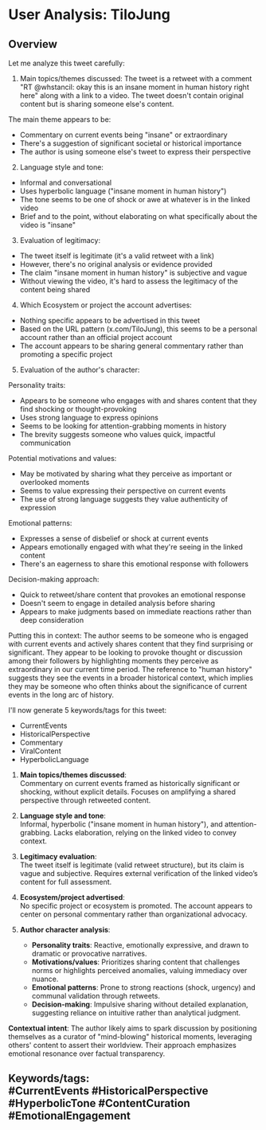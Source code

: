 # User Analysis: TiloJung

## Overview

<think>
Let me analyze this tweet carefully:

1. Main topics/themes discussed:
The tweet is a retweet with a comment "RT @whstancil: okay this is an insane moment in human history right here" along with a link to a video. The tweet doesn't contain original content but is sharing someone else's content.

The main theme appears to be:
- Commentary on current events being "insane" or extraordinary
- There's a suggestion of significant societal or historical importance
- The author is using someone else's tweet to express their perspective

2. Language style and tone:
- Informal and conversational
- Uses hyperbolic language ("insane moment in human history")
- The tone seems to be one of shock or awe at whatever is in the linked video
- Brief and to the point, without elaborating on what specifically about the video is "insane"

3. Evaluation of legitimacy:
- The tweet itself is legitimate (it's a valid retweet with a link)
- However, there's no original analysis or evidence provided
- The claim "insane moment in human history" is subjective and vague
- Without viewing the video, it's hard to assess the legitimacy of the content being shared

4. Which Ecosystem or project the account advertises:
- Nothing specific appears to be advertised in this tweet
- Based on the URL pattern (x.com/TiloJung), this seems to be a personal account rather than an official project account
- The account appears to be sharing general commentary rather than promoting a specific project

5. Evaluation of the author's character:

Personality traits:
- Appears to be someone who engages with and shares content that they find shocking or thought-provoking
- Uses strong language to express opinions
- Seems to be looking for attention-grabbing moments in history
- The brevity suggests someone who values quick, impactful communication

Potential motivations and values:
- May be motivated by sharing what they perceive as important or overlooked moments
- Seems to value expressing their perspective on current events
- The use of strong language suggests they value authenticity of expression

Emotional patterns:
- Expresses a sense of disbelief or shock at current events
- Appears emotionally engaged with what they're seeing in the linked content
- There's an eagerness to share this emotional response with followers

Decision-making approach:
- Quick to retweet/share content that provokes an emotional response
- Doesn't seem to engage in detailed analysis before sharing
- Appears to make judgments based on immediate reactions rather than deep consideration

Putting this in context: The author seems to be someone who is engaged with current events and actively shares content that they find surprising or significant. They appear to be looking to provoke thought or discussion among their followers by highlighting moments they perceive as extraordinary in our current time period. The reference to "human history" suggests they see the events in a broader historical context, which implies they may be someone who often thinks about the significance of current events in the long arc of history.

I'll now generate 5 keywords/tags for this tweet:
- CurrentEvents
- HistoricalPerspective
- Commentary
- ViralContent
- HyperbolicLanguage
</think>

1. **Main topics/themes discussed**:  
   Commentary on current events framed as historically significant or shocking, without explicit details. Focuses on amplifying a shared perspective through retweeted content.

2. **Language style and tone**:  
   Informal, hyperbolic ("insane moment in human history"), and attention-grabbing. Lacks elaboration, relying on the linked video to convey context.

3. **Legitimacy evaluation**:  
   The tweet itself is legitimate (valid retweet structure), but its claim is vague and subjective. Requires external verification of the linked video’s content for full assessment.

4. **Ecosystem/project advertised**:  
   No specific project or ecosystem is promoted. The account appears to center on personal commentary rather than organizational advocacy.

5. **Author character analysis**:  
   - **Personality traits**: Reactive, emotionally expressive, and drawn to dramatic or provocative narratives.  
   - **Motivations/values**: Prioritizes sharing content that challenges norms or highlights perceived anomalies, valuing immediacy over nuance.  
   - **Emotional patterns**: Prone to strong reactions (shock, urgency) and communal validation through retweets.  
   - **Decision-making**: Impulsive sharing without detailed explanation, suggesting reliance on intuitive rather than analytical judgment.  

**Contextual intent**: The author likely aims to spark discussion by positioning themselves as a curator of "mind-blowing" historical moments, leveraging others' content to assert their worldview. Their approach emphasizes emotional resonance over factual transparency.

**Keywords/tags**:  
#CurrentEvents #HistoricalPerspective #HyperbolicTone #ContentCuration #EmotionalEngagement
---
